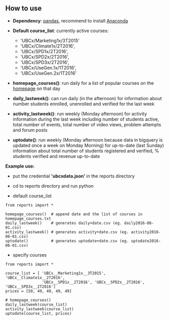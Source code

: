 ## How to use

- **Dependency**: [pandas](https://github.com/pydata/pandas), recommend to install [Anaconda](https://www.continuum.io/downloads)

- **Default course_list**: currently active courses:
  - 'UBCx/Marketing1x/3T2015'
  - 'UBCx/Climate1x/2T2016',
  - 'UBCx/SPD1x/2T2016',
  - 'UBCx/SPD2x/2T2016',
  - 'UBCx/SPD3x/2T2016',
  - 'UBCx/UseGen.1x/1T2016',
  - 'UBCx/UseGen.2x/1T2016'


- **homepage_courses()**: run daily for a list of popular courses on the [homepage](https://www.edx.org/) on that day

- **daily_lastweek()**: can run daily (in the afternoon) for information about number students enrolled, unenrolled and verified for the last week

- **activity_lastweek()**: run weekly (Monday afternoon) for activity information during the last week including number of students active, total number of events, total number of video views, problem attempts and forum posts

- **uptodate()**: run weekly (Monday afternoon because data in bigquery is updated once a week on Monday Morning) for up-to-date (last Sunday) information about total number of students registered and verified, % students verified and revenue up-to-date

**Example use:**

- put the credential **'ubcxdata.json'** in the reports directory

- cd to reports directory and run python

- default course_list

~~~~
from reports import *

homepage_courses()  # append date and the list of courses in homepage_courses.txt
daily_lastweek()    # generates daily+date.csv (eg. daily2016-06-01.csv)
activity_lastweek() # generates activity+date.csv (eg. activity2016-06-01.csv)
uptodate()          # generates uptodate+date.csv (eg. uptodate2016-06-01.csv)
~~~~
- specify courses

~~~~
from reports import *

course_list = [ 'UBCx__Marketing1x__3T2015',  'UBCx__Climate1x__2T2016',
                'UBCx__SPD1x__2T2016', 'UBCx__SPD2x__2T2016', 'UBCx__SPD3x__2T2016']
prices = [50, 49, 49, 49, 49]

# homepage_courses()
daily_lastweek(course_list)
activity_lastweek(course_list)
uptodate(course_list, prices)
~~~~
